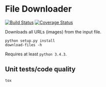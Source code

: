 # File Downloader
[![Build Status](https://travis-ci.org/riderous/file-downloader.svg?branch=master)](https://travis-ci.org/riderous/file-downloader)
[![Coverage Status](https://coveralls.io/repos/github/riderous/file-downloader/badge.svg?branch=master)](https://coveralls.io/github/riderous/file-downloader?branch=master)

Downloads all URLs (images) from the input file.
```
python setup.py install
download-files -h
```
Requires at least `python 3.4.3`.

## Unit tests/code quality
```
tox
```
